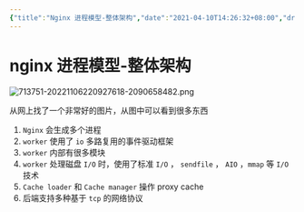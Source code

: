```yaml
---
{"title":"Nginx 进程模型-整体架构","date":"2021-04-10T14:26:32+08:00","draft":false,"tags":["nginx"],"date created":"2021-04-14T13:14:29+08:00","date modified":"2024-01-31T13:28:34+08:00","dg-publish":true,"permalink":"/100 Programmer/nginx/nginx 进程模型-整体架构/","dgPassFrontmatter":true,"noteIcon":"2","created":"2021-04-14T13:14:29+08:00","updated":"2024-01-31T13:28:34+08:00"}
---
```



# nginx 进程模型-整体架构

![713751-20221106220927618-2090658482.png](/img/user/100%20Programmer/nginx/713751-20221106220927618-2090658482.png)


从网上找了一个非常好的图片，从图中可以看到很多东西

1. `Nginx` 会生成多个进程
2. `worker` 使用了 `io` 多路复用的事件驱动框架
3. `worker` 内部有很多模块
4. `worker` 处理磁盘 `I/O` 时，使用了标准 `I/O` ， `sendfile` ， `AIO` ，`mmap` 等 `I/O` 技术
5. `Cache loader` 和 `Cache manager` 操作 proxy cache
6. 后端支持多种基于 `tcp` 的网络协议